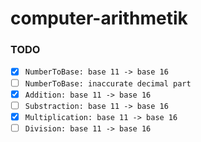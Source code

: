 # computer-arithmetik

### TODO

- [X] `NumberToBase: base 11 -> base 16`
- [ ] `NumberToBase: inaccurate decimal part`
- [X] `Addition: base 11 -> base 16`
- [ ] `Substraction: base 11 -> base 16`
- [X] `Multiplication: base 11 -> base 16`
- [ ] `Division: base 11 -> base 16`
